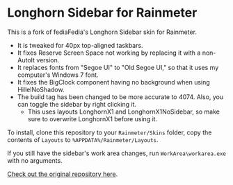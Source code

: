 Longhorn Sidebar for Rainmeter
=======================
This is a fork of fediaFedia's Longhorn Sidebar skin for Rainmeter.

- It is tweaked for 40px top-aligned taskbars.
- It fixes Reserve Screen Space not working by replacing it with a non-AutoIt
  version.
- It replaces fonts from "Segoe UI" to "Old Segoe UI," so that it uses my
  computer's Windows 7 font.
- It fixes the BigClock component having no background when using
  HillelNoShadow.
- The build tag has been changed to be more accurate to 4074. Also, you can
  toggle the sidebar by right clicking it.
    - This uses layouts LonghornX1 and LonghornX1NoSidebar, so make sure to
      overwrite LonghornX1 before using it.

To install, clone this repository to your `Rainmeter/Skins` folder, copy the
contents of `Layouts` to `%APPDATA%/Rainmeter/Layouts`.

If you still have the sidebar's work area changes, run `WorkArea\workarea.exe`
with no arguments.

[Check out the original repository here](https://github.com/fediaFedia/Longhorn).
